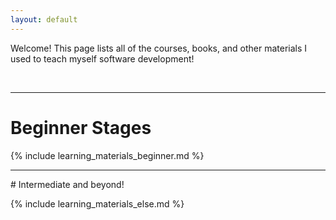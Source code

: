 ```yaml
---
layout: default
---
```


Welcome! This page lists all of the courses, books, and other materials I used to teach myself software development!

<br>
<hr>

# Beginner Stages

{% include learning_materials_beginner.md %}
<br>
<hr>
# Intermediate and beyond!

{% include learning_materials_else.md %}